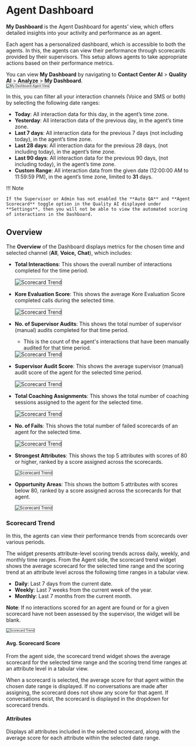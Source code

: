 # Agent Dashboard

**My Dashboard** is the Agent Dashboard for agents’ view, which offers detailed insights into your activity and performance as an agent.

Each agent has a personalized dashboard, which is accessible to both the agents. In this, the agents can view their performance through scorecards provided by their supervisors. This setup allows agents to take appropriate actions based on their performance metrics.

You can view **My Dashboard** by navigating to **Contact Center AI** > **Quality AI** > **Analyze** > **My Dashboard**.  
<img src="../agent-dashboard/images/my-dashboard-view.png" alt="My Dashboard-Agent View" title="My Dashboard-Agent View" style="border: 1px solid gray; zoom:60%;">

In this, you can filter all your interaction channels (Voice and SMS or both) by selecting the following date ranges:

* **Today**: All interaction data for this day, in the agent’s time zone.
* **Yesterday**: All interaction data of the previous day, in the agent’s time zone.
* **Last 7 days**: All interaction data for the previous 7 days (not including today), in the agent’s time zone.
* **Last 28 days**: All interaction data for the previous 28 days, (not including today), in the agent’s time zone.
* **Last 90 days**: All interaction data for the previous 90 days, (not including today), in the agent’s time zone.
* **Custom Range**: All interaction data from the given date (12:00:00 AM to 11:59:59 PM), in the agent’s time zone, limited to **31** days.

!!! Note

    If the Supervisor or Admin has not enabled the **Auto QA** and **Agent Scorecard** toggle option in the Quality AI displayed under **Settings**, then you will not be able to view the automated scoring of interactions in the Dashboard.

## Overview

The **Overview** of the Dashboard displays metrics for the chosen time and selected channel (**All**, **Voice,** **Chat**), which includes:

* **Total Interactions**: This shows the overall number of interactions completed for the time period.

    <img src="../agent-dashboard/images/my-dashboard-total-interactions.png" alt="Scorecard Trend" title="Scorecard Trend" style="border: 1px solid gray; zoom:100%;">

* **Kore Evaluation Score**: This shows the average Kore Evaluation Score completed calls during the selected time.

    <img src="../agent-dashboard/images/my-dashboard-kore-eva-score.png" alt="Scorecard Trend" title="Scorecard Trend" style="border: 1px solid gray; zoom:100%;">

* **No. of Supervisor Audits**:  This shows the total number of supervisor (manual) audits completed for that time period.
    * This is the count of the agent's interactions that have been manually audited for that time period.

    <img src="../agent-dashboard/images/my-dashboard-number-sup-audits.png" alt="Scorecard Trend" title="Scorecard Trend" style="border: 1px solid gray; zoom:100%;">

* **Supervisor Audit Score**: This shows the average supervisor (manual) audit score of the agent for the selected time period.

    <img src="../agent-dashboard/images/my-dashboard-sup-audit-score.png" alt="Scorecard Trend" title="Scorecard Trend" style="border: 1px solid gray; zoom:100%;">

* **Total Coaching Assignments**: This shows the total number of coaching sessions assigned to the agent for the selected time.

    <img src="../agent-dashboard/images/my-dashboard-total-coaching-assignment.png" alt="Scorecard Trend" title="Scorecard Trend" style="border: 1px solid gray; zoom:100%;">

* **No. of Fails**: This shows the total number of failed scorecards of an agent for the selected time.

    <img src="../agent-dashboard/images/my-dashboard-number-of-fails.png" alt="Scorecard Trend" title="Scorecard Trend" style="border: 1px solid gray; zoom:100%;">

* **Strongest Attributes**: This shows the top 5 attributes with scores of 80 or higher, ranked by a score assigned across the scorecards.

    <img src="../agent-dashboard/images/my-dashboard-strongest-attributes.png" alt="Scorecard Trend" title="Scorecard Trend" style="border: 1px solid gray; zoom:80%;">

* **Opportunity Areas**: This shows the bottom 5 attributes with scores below 80, ranked by a score assigned across the scorecards for that agent.

    <img src="../agent-dashboard/images/my-dashboard-opportunity-areas.png" alt="Scorecard Trend" title="Scorecard Trend" style="border: 1px solid gray; zoom:80%;">

### Scorecard Trend

In this, the agents can view their performance trends from scorecards over various periods.

The widget presents attribute-level scoring trends across daily, weekly, and monthly time ranges. From the Agent side, the scorecard trend widget shows the average scorecard for the selected time range and the scoring trend at an attribute level across the following time ranges in a tabular view.

* **Daily**: Last 7 days from the current date.
* **Weekly**: Last 7 weeks from the current week of the year.
* **Monthly**: Last 7 months from the current month.

**Note**: If no interactions scored for an agent are found or for a given scorecard have not been assessed by the supervisor, the widget will be blank.

<img src="../agent-dashboard/images/my-dashboard-scorecard-trend.png" alt="Scorecard Trend" title="Scorecard Trend" style="border: 1px solid gray; zoom:60%;">

#### Avg. Scorecard Score

From the agent side, the scorecard trend widget shows the average scorecard for the selected time range and the scoring trend time ranges at an attribute level in a tabular view.

When a scorecard is selected, the average score for that agent within the chosen date range is displayed. If no conversations are made after assigning, the scorecard does not show any score for that agent. If conversations exist, the scorecard is displayed in the dropdown for scorecard trends.

#### Attributes

Displays all attributes included in the selected scorecard, along with the average score for each attribute within the selected date range.
